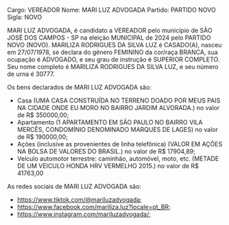 Cargo: VEREADOR
Nome: MARI LUZ ADVOGADA
Partido: PARTIDO NOVO
Sigla: NOVO

MARI LUZ ADVOGADA, é candidato a VEREADOR pelo município de SÃO JOSÉ DOS CAMPOS - SP na eleição MUNICIPAL de 2024 pelo PARTIDO NOVO (NOVO).
MARILIZA RODRIGUES DA SILVA LUZ é CASADO(A), nasceu em 27/07/1978, se declara do gênero FEMININO da cor/raça BRANCA, sua ocupação é ADVOGADO, e seu grau de instrução é SUPERIOR COMPLETO.
Seu nome completo é MARILIZA RODRIGUES DA SILVA LUZ, e seu número de urna é 30777.

Os bens declarados de MARI LUZ ADVOGADA são: 
- Casa (UMA CASA CONSTRUÍDA NO TERRENO DOADO POR MEUS PAIS NA CIDADE ONDE EU MORO NO BAIRRO JARDIM ALVORADA.) no valor de R$ 350000,00;
- Apartamento (1 APARTAMENTO EM SÃO PAULO NO BAIRRO VILA MERCÊS, CONDOMÍNIO DENOMINADO MARQUES DE LAGES) no valor de R$ 190000,00;
- Ações (inclusive as provenientes de linha telefônica) (VALOR EM AÇÕES NA BOLSA DE VALORES DO BRASIL.) no valor de R$ 17904,89;
- Veículo automotor terrestre: caminhão, automóvel, moto, etc. (METADE DE UM VEICULO HONDA HRV VERMELHO 2015.) no valor de R$ 41763,00

As redes sociais de MARI LUZ ADVOGADA são:
- https://www.tiktok.com/@mariluzadvogada;
- https://www.facebook.com/mariliza.luz?locale=pt_BR;
- https://www.instagram.com/mariluzadvogada/;